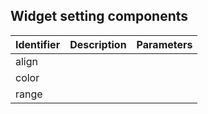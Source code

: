 Widget setting components
---------
| Identifier | Description | Parameters |
|------------|-------------|------------|
|    align        |             |            |
|    color        |             |            |
|    range        |             |            |

